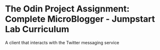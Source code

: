 # The Odin Project Assignment: Complete MicroBlogger - Jumpstart Lab Curriculum
A client that interacts with the Twitter messaging service
